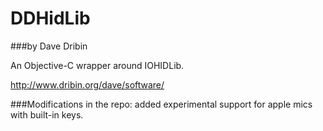 DDHidLib
=====
###by Dave Dribin

An Objective-C wrapper around IOHIDLib.

http://www.dribin.org/dave/software/

###Modifications in the repo:
added experimental support for apple mics with built-in keys.